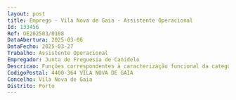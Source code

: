 ```yaml
--- 
layout: post
title: Emprego - Vila Nova de Gaia - Assistente Operacional
Id: 133456
Ref: OE202503/0108
DataAbertura: 2025-03-06
DataFecho: 2025-03-27
Trabalho: Assistente Operacional
Empregador: Junta de Freguesia de Canidelo
Descricao: Funções correspondentes à caracterização funcional da categoria de Assistente Operacional, correspondente ao grau de complexidade 1, constantes do anexo a que se refere o n.º 2 do artigo 88.º da LTFP, aprovada pela Lei n.º 35 2014, de 20 de junho, na sua atual redação, competindo lhe desempenhar nomeadamente as seguintes funções   Vigiar e zelar pela segurança e conservação das instalações do Parque de Campismo    Controlar de entradas e saídas de pessoas, veículos e animais    Efetuar o registo de utilizadores do Parque.   Executar outras tarefas desde que lhe sejam solicitadas superiormente, desde que relacionadas com a sua atividade, e de acordo com as necessidades da entidade empregadora pública.
CodigoPostal: 4400-364 VILA NOVA DE GAIA
Concelho: Vila Nova de Gaia
Distrito: Porto
--- 
```

